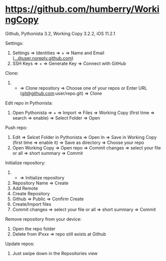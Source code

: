 # https://github.com/humberry/WorkingCopy

Github, Pythonista 3.2, Working Copy 3.2.2, iOS 11.2.1

Settings:
1) Settings => Identities => + => Name and Email (...@user.noreply.github.com)
2) SSH Keys => + => Generate Key => Connect with GitHub

Clone:
1) + => Clone repository => Choose one of your repos or Enter URL (git@github.com:user/repo.git) => Clone

Edit repo in Pythonista:
1) Open Pythonista => + => Import => Files => Working Copy (first time => search => enable) => Select Folder => Open

Push repo:
1) Edit => Selcet Folder in Pythonista => Open In => Save in Working Copy (first time => enable it) => Save as directory => Choose your repo
2) Open Working Copy => Open repo => Commit changes => select your file or all => short summary => Commit

Initialize repository:
1) + => Initialize repository
2) Repository Name => Create
3) Add Remote
4) Create Repository
5) Github => Public => Confirm Create
6) Create/Import files
7) Commit changes => select your file or all => short summary => Commit

Remove repository from your device:
1) Open the repo folder
2) Delete from iPxxx
=> repo still exists at Github

Update repos:
1) Just swipe down in the Repositories view
